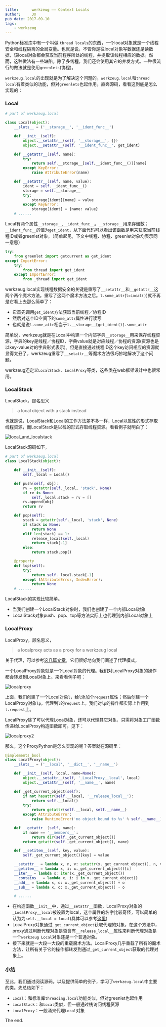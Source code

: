 ```yaml
---
title:      werkzeug —— Context Locals
author:     JX
pub_date: 2017-09-10
tags:
    - werkzeug
---
```


Python标准库中有一个叫做 `thread locals`的东西，一个local对象就是一个线程安全和线程隔离的全局变量。也就是说，不管你是往local对象写数据还是读数据，该local对象都会获取当前程序所处的线程，并提取该线程相应的数据。然而，这种做法有一些缺陷。除了多线程，我们还会使用其它的并发方式。一种很流行的做法就是使用`greenlets`(协程)。

`werkzeug.local`的出现就是为了解决这个问题的。`werkzeug.local`和`thread local`有着类似的功能，但对`greenlets`也起作用。直奔源码，看看这到底是怎么实现的：

### Local

```python
# part of werkzeug.local

class Local(object):
    __slots__ = ('__storage__', '__ident_func__')

    def __init__(self):
        object.__setattr__(self, '__storage__', {})
        object.__setattr__(self, '__ident_func__', get_ident)

    def __getattr__(self, name):
        try:
            return self.__storage__[self.__ident_func__()][name]
        except KeyError:
            raise AttributeError(name)

    def __setattr__(self, name, value):
        ident = self.__ident_func__()
        storage = self.__storage__
        try:
            storage[ident][name] = value
        except KeyError:
            storage[ident] = {name: value}
    # ......

```

Local有两个属性`__storage__`,`__ident_func__`。`__storage__`用来存储数；`__ident_func__`的值为`get_ident`，从下面代码可以看出该函数是用来获取当前线程ID或者greenlet对象。（简单起见，下文中线程、协程、greenlet对象均表示同一意思）

```python
try:
    from greenlet import getcurrent as get_ident
except ImportError:
    try:
        from thread import get_ident
    except ImportError:
        from _thread import get_ident
```

werkzeug.local实现线程数据安全的关键是重写了`__setattr__`和`__getattr__`这两个两个魔术方法。重写了这两个魔术方法之后。`l.some_attr`(`l=Local()`)就不再是它看上去那么简单了：

- 它首先调用`get_ident`方法获取当前线程／协程ID
- 然后对这个ID空间下的`some_attr`属性进行读写
- 也就是说`l.some_attr`相当于`l.__storage__[get_ident()].some_attr`

简单说，werkzeug就是在Local中构建一个内部字典`__storage__`用来保存线程资源，字典的key是线程／协程ID，字典value就是对应线程／协程的资源(资源也是以key-value对的字典形式表示)。但是直接通过线程ID这个key访问相应的资源就显得太丑了，werkzeug重写了`__setattr__`等魔术方法很巧妙地解决了这个问题。

werkzeug还定义`LocalStack`、`LocalProxy`等类，这些类在web框架设计中也很常用。

### LocalStack

LocalStack，顾名思义

> a local object with  a stack instead

也就是说，LocalStack和Local的工作方法差不多一样，Local以属性的形式存取线程资源，而LocalStack是以栈的形式存取线程资源。看看例子就明白了：

![local_and_localstack](/../img/local_and_localstack.png)

LocalStack源码如下，

```python
# part of werkzeug.local
class LocalStack(object):

    def __init__(self):
        self._local = Local()

    def push(self, obj):
        rv = getattr(self._local, 'stack', None)
        if rv is None:
            self._local.stack = rv = []
        rv.append(obj)
        return rv

    def pop(self):
        stack = getattr(self._local, 'stack', None)
        if stack is None:
            return None
        elif len(stack) == 1:
            release_local(self._local)
            return stack[-1]
        else:
            return stack.pop()

    @property
    def top(self):
        try:
            return self._local.stack[-1]
        except (AttributeError, IndexError):
            return None
    # ......
```

LocalStack的实现比较简单。

- 当我们创建一个LocalStack对象时，我们也创建了一个内部Local对象
- LocalStack对象push、pop、top等方法实际上也代理到内部Local对象上

### LocalProxy

LocalProxy，顾名思义，

> a localproxy acts as a proxy for a werkzeug local

关于代理，可以参考[这几篇文章](https://quanke.gitbooks.io/design-pattern-java/content/%E4%BB%A3%E7%90%86%E6%A8%A1%E5%BC%8F-Proxy%20Pattern.html)，它们很好地向我们阐述了代理模式。

一个LocalProxy对象就是一个Local对象的代理。我们对LocalProxy对象的操作都会转发到Local对象上。来看看例子吧：

![localproxy](/../img/localproxy.png)

上面，我们创建了一个Local对象`l`，给`l`添加个`request`属性；然后创建一个LocalProxy对象`lp`，代理到`l`的`request`上。我们对`lp`的操作都实际上作用到`l.request`上。

LocalProxy除了可以代理Local对象，还可以代理其它对象，只需将对象工厂函数传递给LocalProxy构造函数即可。见下：

![localproxy2](/../img/localproxy2.png)

那么，这个ProxyPython是怎么实现的呢？答案就在源码里：

```python
@implements_bool
class LocalProxy(object):
    __slots__ = ('__local', '__dict__', '__name__')

    def __init__(self, local, name=None):
        object.__setattr__(self, '_LocalProxy__local', local)
        object.__setattr__(self, '__name__', name)

    def _get_current_object(self):
        if not hasattr(self.__local, '__release_local__'):
            return self.__local()
        try:
            return getattr(self.__local, self.__name__)
        except AttributeError:
            raise RuntimeError('no object bound to %s' % self.__name__)

    def __getattr__(self, name):
        if name == '__members__':
            return dir(self._get_current_object())
        return getattr(self._get_current_object(), name)

    def __setitem__(self, key, value):
        self._get_current_object()[key] = value

    __setattr__ = lambda x, n, v: setattr(x._get_current_object(), n, v)
    __getitem__ = lambda x, i: x._get_current_object()[i]
    __iter__ = lambda x: iter(x._get_current_object())
    __contains__ = lambda x, i: i in x._get_current_object()
    __add__ = lambda x, o: x._get_current_object() + o
    __sub__ = lambda x, o: x._get_current_object() - o

    # ......

```

- 在构造函数`__init__`中，通过`__setattr__`函数，LocalProxy对象的`_LocalProxy__local`被设置为local，这个属性的名字比较奇怪，可以简单的认为为`self.__local = local`(具体可以参考[这里](http://docs.python.org/2/tutorial/classes.html#private-variables-and-class-local-references))
- LocalProxy对象通过`_get_current_object`获取代理的对象，在这个方法中，proxy通过判断代理对象是否含有`__release_local__`属性来判断代理对象是一个`werkzeug Local`对象还是一个普通对象。
- 接下来就是一大段一大段的重载魔术方法。LocalProxy几乎重载了所有的魔术方法，让所有关于它的操作都转发到通过`_get_current_object`获取的代理对象上。

### 小结

至此，我们通过阅读源码，以及提供简单的例子，学习了`werkzeug.local`中主要的类。先总结如下：

- `Local`：和标准库`threading.local`功能类似，但对greenlet也起作用
- `LocalStack`：和`Local`类似，但一般通过栈访问线程资源
- `LocalProxy`：一般涌来代理`Local`对象

The end.
